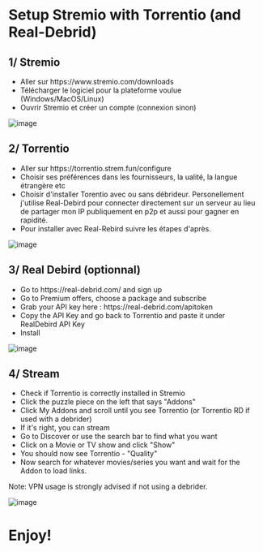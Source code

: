 # Setup Stremio with Torrentio (and Real-Debrid)

## 1/ Stremio

<p align="left">
  <ul>
<li>Aller sur https://www.stremio.com/downloads</li>
<li>Télécharger le logiciel pour la plateforme voulue (Windows/MacOS/Linux)</li>
<li>Ouvrir Stremio et créer un compte (connexion sinon)</li>
  </ul>
</p>

![image](https://i.imgur.com/Berb9mU.png)

## 2/ Torrentio
<p align="left">
  <ul>
    <li>Aller sur https://torrentio.strem.fun/configure</li>
<li>Choisir ses préférences dans les fournisseurs, la ualité, la langue étrangère etc</li>
<li>Choisir d'installer Torentio avec ou sans débrideur. Personellement j'utilise Real-Debird pour connecter directement sur un serveur au lieu de partager mon IP publiquement en p2p et aussi pour gagner en rapidité.</li>
<li>Pour installer avec Real-Rebird suivre les étapes d'après.</li>
  </ul>
</p>

![image](https://i.imgur.com/9S27HkW.png)

## 3/ Real Debird (optionnal)
<p align="left">
  <ul>
    <li>Go to https://real-debrid.com/ and sign up</li>
<li>Go to Premium offers, choose a package and subscribe</li>
<li>Grab your API key here : https://real-debrid.com/apitoken</li>
<li>Copy the API Key and go back to Torrentio and paste it under RealDebird API Key</li>
<li>Install</li>
  </ul>
</p>

![image](https://i.imgur.com/Zyf0QOt.png)

## 4/ Stream

<p align="left">
  <ul>
<li>Check if Torrentio is correctly installed in Stremio</li>
<li>Click the puzzle piece on the left that says "Addons"</li>
<li>Click My Addons and scroll until you see Torrentio (or Torrentio RD if used with a debrider)</li>
<li>If it's right, you can stream</li>
<li>Go to Discover or use the search bar to find what you want</li>
<li>Click on a Movie or TV show and click "Show"</li>
<li>You should now see Torrentio - "Quality"</li>
<li>Now search for whatever movies/series you want and wait for the Addon to load links.</li>
  </ul>
</p>

Note: VPN usage is strongly advised if not using a debrider.

![image](https://i.imgur.com/m4SlP6O.png)

# Enjoy!
